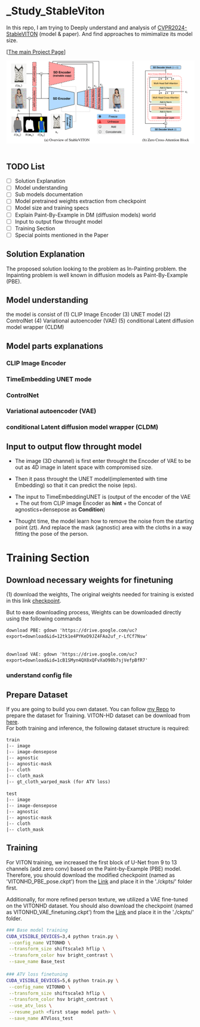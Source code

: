 # _Study_StableViton
In this repo, I am trying to Deeply understand and analysis of [CVPR2024-StableVITON](https://arxiv.org/abs/2312.01725) (model &amp; paper). And find approaches to mimimalize its model size.

[[The main Project Page](https://rlawjdghek.github.io/StableVITON/)]&nbsp;

![teaser](assets/method_overview2.png)&nbsp;

## TODO List
- [ ] Solution Explanation
- [ ] Model understanding
- [ ] Sub models documentation
- [ ] Model pretrained weights extraction from checkpoint 
- [ ] Model size and training specs
- [ ] Explain Paint-By-Example in DM (diffusion models) world 
- [ ] Input to output flow throught model
- [ ] Training Section
- [ ] Special points mentioned in the Paper

## Solution Explanation 

The proposed solution looking to the problem as In-Painting problem. the Inpainting problem is well known in diffusion models as Paint-By-Example (PBE).

## Model understanding

the model is consist of 
(1) CLIP Image Encoder
(3) UNET model
(2) ControlNet 
(4) Variational autoencoder (VAE)
(5) conditional Latent diffusion model wrapper (CLDM)

## Model parts explanations

### CLIP Image Encoder

### TimeEmbedding UNET mode

### ControlNet

### Variational autoencoder (VAE)

### conditional Latent diffusion model wrapper (CLDM)

## Input to output flow throught model

- The image (3D channel) is first enter throught the Encoder of VAE to be out as 4D image in latent space with compromised size.

- Then it pass throught the UNET model(implemented with time Embedding) so that it can predict the noise (eps).

- The input to TimeEmbeddingUNET is (output of the encoder of the VAE + The out from CLIP image Encoder as **hint** + the Concat of agnostics+densepose as **Condition**) 

- Thought time, the model learn how to remove the noise from the starting point (zt). And replace the mask (agnostic) area with the cloths in a way fitting the pose of the person.


# Training Section
## Download necessary weights for finetuning

(1) download the weights,  The original weights needed for training is existed in this link [checkpoint](https://kaistackr-my.sharepoint.com/:f:/g/personal/rlawjdghek_kaist_ac_kr/EjzAZHJu9MlEoKIxG4tqPr0BM_Ry20NHyNw5Sic2vItxiA?e=5mGa1c).

But to ease downloading process, Weights can be downloaded directly using the following commands

```
download PBE: gdown 'https://drive.google.com/uc?export=download&id=12tk1e4PYKeD9JZ4FAa2uf_r-LfCf7Nsw'


download VAE: gdown 'https://drive.google.com/uc?export=download&id=1cB1SMyn4QX8xQFvXaO98b7sjVefpBfR7'

```
### understand config file



## Prepare Dataset
If you are going to build you own dataset. You can follow [my Repo]() to prepare the dataset for Training.
VITON-HD dataset can be download from [here](https://github.com/shadow2496/VITON-HD).<br>
For both training and inference, the following dataset structure is required:

```
train
|-- image
|-- image-densepose
|-- agnostic
|-- agnostic-mask
|-- cloth
|-- cloth_mask
|-- gt_cloth_warped_mask (for ATV loss)

test
|-- image
|-- image-densepose
|-- agnostic
|-- agnostic-mask
|-- cloth
|-- cloth_mask
```

## Training
For VITON training, we increased the first block of U-Net from 9 to 13 channels (add zero conv) based on the Paint-by-Example (PBE) model. Therefore, you should download the modified checkpoint (named as 'VITONHD_PBE_pose.ckpt') from the [Link](https://kaistackr-my.sharepoint.com/:f:/g/personal/rlawjdghek_kaist_ac_kr/EjzAZHJu9MlEoKIxG4tqPr0BM_Ry20NHyNw5Sic2vItxiA?e=5mGa1c) and place it in the './ckpts/' folder first.

Additionally, for more refined person texture, we utilized a VAE fine-tuned on the VITONHD dataset. You should also download the checkpoint (named as VITONHD_VAE_finetuning.ckpt') from the [Link](https://kaistackr-my.sharepoint.com/:f:/g/personal/rlawjdghek_kaist_ac_kr/EjzAZHJu9MlEoKIxG4tqPr0BM_Ry20NHyNw5Sic2vItxiA?e=5mGa1c) and place it in the './ckpts/' folder.

```bash
### Base model training
CUDA_VISIBLE_DEVICES=3,4 python train.py \
 --config_name VITONHD \
 --transform_size shiftscale3 hflip \
 --transform_color hsv bright_contrast \
 --save_name Base_test

### ATV loss finetuning
CUDA_VISIBLE_DEVICES=5,6 python train.py \
 --config_name VITONHD \
 --transform_size shiftscale3 hflip \
 --transform_color hsv bright_contrast \
 --use_atv_loss \
 --resume_path <first stage model path> \
 --save_name ATVloss_test
```

